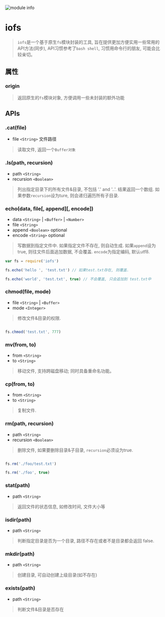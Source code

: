![module info](https://nodei.co/npm/iofs.png?downloads=true&downloadRank=true&stars=true)

# iofs
> `iofs`是一个基于原生`fs`模块封装的工具, 旨在提供更加方便实用一些常用的API方法(同步), API习惯参考了`bash shell`, 习惯用命令行的朋友, 可能会比较亲切。

## 属性 

### origin
> 返回原生的`fs`模块对象, 方便调用一些未封装的额外功能



## APIs

### .cat(file)
- file `<String>` 文件路径

> 读取文件, 返回一个`Buffer对象`



### .ls(path, recursion)
- path `<String>`
- recursion `<Boolean>`

> 列出指定目录下的所有文件&目录, 不包括 '.' and '..'. 结果返回一个数组.
> 如果参数`recursion`设为ture, 则会递归遍历所有子目录.


### echo(data, file[, append][, encode])
- data `<String>` | `<Buffer>` | `<Number>`
- file `<String>`
- append `<Boolean>` optional
- encode `<String>` optional

> 写数据到指定文件中. 如果指定文件不存在, 则自动生成.
> 如果`append`设为true, 则往文件后面追加数据, 不会覆盖.
> `encode`为指定编码, 默认utf8.

```javascript
var fs = require('iofs')

fs.echo('hello ', 'test.txt') // 如果test.txt存在, 则覆盖.

fs.echo('world', 'test.txt', true) // 不会覆盖, 只会追加到 test.txt中

```




### chmod(file, mode)
- file `<String>` | `<Buffer>`
- mode `<Integer>`

> 修改文件&目录的权限.

```javascript

fs.chmod('test.txt', 777)

```


### mv(from, to)
- from `<String>`
- to `<String>`

> 移动文件, 支持跨磁盘移动; 同时具备重命名功能。



### cp(from, to)
- from `<String>`
- to `<String>`

> 复制文件.



### rm(path, recursion)
- path `<String>`
- recursion `<Boolean>`

> 删除文件, 如果要删除目录&子目录, `recursion`必须设为true.

```javascript

fs.rm('./foo/test.txt')

fs.rm('./foo', true)

```



### stat(path)
- path `<String>`

> 返回文件的状态信息, 如修改时间, 文件大小等


### isdir(path)
- path `<String>`

> 判断指定目录是否为一个目录, 路径不存在或者不是目录都会返回 false.



### mkdir(path)
- path `<String>`

> 创建目录, 可自动创建上级目录(如不存在)



### exists(path)
- path `<String>`

> 判断文件&目录是否存在